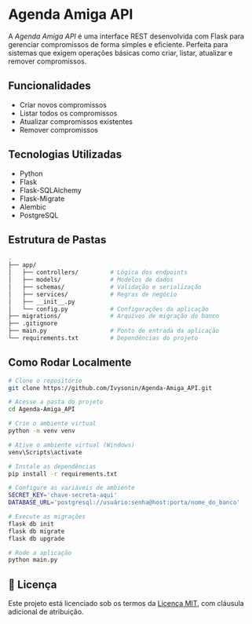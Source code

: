 # Agenda Amiga API

A *Agenda Amiga API* é uma interface REST desenvolvida com Flask para gerenciar compromissos de forma simples e eficiente. Perfeita para sistemas que exigem operações básicas como criar, listar, atualizar e remover compromissos.

## Funcionalidades

* Criar novos compromissos
* Listar todos os compromissos
* Atualizar compromissos existentes
* Remover compromissos

## Tecnologias Utilizadas

* Python
* Flask
* Flask-SQLAlchemy
* Flask-Migrate
* Alembic
* PostgreSQL

## Estrutura de Pastas

```bash
.
├── app/
│   ├── controllers/         # Lógica dos endpoints
│   ├── models/              # Modelos de dados
│   ├── schemas/             # Validação e serialização
│   ├── services/            # Regras de negócio
│   ├── __init__.py
│   └── config.py            # Configurações da aplicação
├── migrations/              # Arquivos de migração do banco
├── .gitignore
├── main.py                  # Ponto de entrada da aplicação
└── requirements.txt         # Dependências do projeto
```

## Como Rodar Localmente

```bash
# Clone o repositório
git clone https://github.com/Ivysonin/Agenda-Amiga_API.git

# Acesse a pasta do projeto
cd Agenda-Amiga_API

# Crie o ambiente virtual
python -m venv venv

# Ative o ambiente virtual (Windows)
venv\Scripts\activate

# Instale as dependências
pip install -r requirements.txt

# Configure as variáveis de ambiente
SECRET_KEY='chave-secreta-aqui'
DATABASE_URL='postgresql://usuário:senha@host:porta/nome_do_banco'

# Execute as migrações
flask db init
flask db migrate
flask db upgrade

# Rode a aplicação
python main.py
```

## 📄 Licença

Este projeto está licenciado sob os termos da [Licença MIT](./LICENSE), com cláusula adicional de atribuição.

